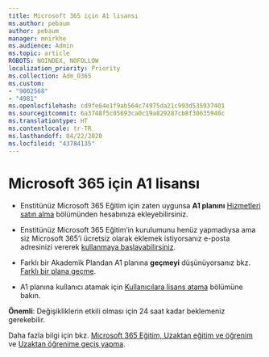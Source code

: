 ```yaml
---
title: Microsoft 365 için A1 lisansı
ms.author: pebaum
author: pebaum
manager: mnirkhe
ms.audience: Admin
ms.topic: article
ROBOTS: NOINDEX, NOFOLLOW
localization_priority: Priority
ms.collection: Adm_O365
ms.custom:
- "9002568"
- "4981"
ms.openlocfilehash: cd9fe64e1f9ab564c74975da21c993d535937401
ms.sourcegitcommit: 6a3748f5c05693ca0c19a829287cb8f30635940c
ms.translationtype: HT
ms.contentlocale: tr-TR
ms.lasthandoff: 04/22/2020
ms.locfileid: "43784135"
---
```

# <a name="a1-license-for-microsoft-365"></a>Microsoft 365 için A1 lisansı


- Enstitünüz Microsoft 365 Eğitim için zaten uygunsa **A1 planını** [Hizmetleri satın alma](https://docs.microsoft.com/microsoft-365/commerce/buy-another-subscription?view=o365-worldwide#buy-another-subscription) bölümünden hesabınıza ekleyebilirsiniz. 

- Enstitünüz Microsoft 365 Eğitim’in kurulumunu henüz yapmadıysa ama siz Microsoft 365’i ücretsiz olarak eklemek istiyorsanız e-posta adresinizi vererek [ kullanmaya başlayabilirsiniz](https://www.microsoft.com/education/products/office). 

- Farklı bir Akademik Plandan A1 planına **geçmeyi** düşünüyorsanız bkz. [Farklı bir plana geçme](https://docs.microsoft.com/microsoft-365/commerce/subscriptions/switch-plans-manually). 

- A1 planına kullanıcı atamak için [Kullanıcılara lisans atama](https://docs.microsoft.com/microsoft-365/admin/manage/assign-licenses-to-users) bölümüne bakın. 

**Önemli**: Değişikliklerin etkili olması için 24 saat kadar beklemeniz gerekebilir. 

Daha fazla bilgi için bkz. [Microsoft 365 Eğitim, Uzaktan eğitim ve öğrenim](https://support.office.com/article/remote-teaching-and-learning-in-office-365-education-f651ccae-7b65-478b-8366-51bb884025c4) ve [Uzaktan öğrenime geçiş yapma](https://www.microsoft.com/education/remote-learning). 
